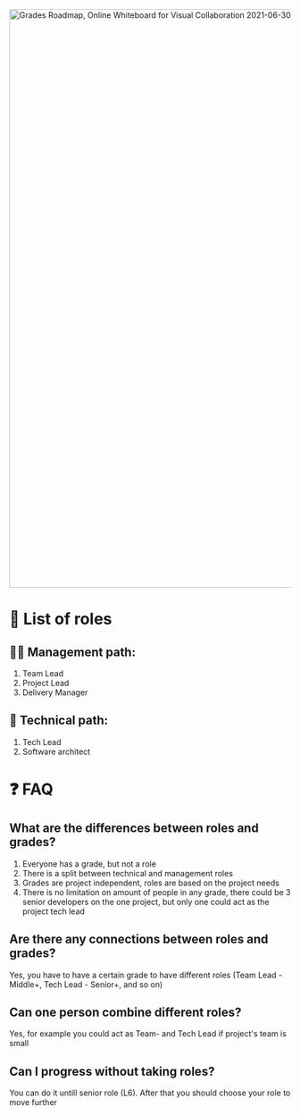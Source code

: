 <img width="1036" alt="Grades Roadmap, Online Whiteboard for Visual Collaboration 2021-06-30 12-25-01" src="https://user-images.githubusercontent.com/47868427/123936841-3f993f00-d99e-11eb-8101-132b49cf86d2.png">

# 📝 List of roles
## 🧑‍🦲 Management path:
1. Team Lead
2. Project Lead
3. Delivery Manager

## 🧔 Technical path:
1. Tech Lead
2. Software architect

# ❓ FAQ

## **What are the differences between roles and grades?**

1. Everyone has a grade, but not a role
2. There is a split between technical and management roles
3. Grades are project independent, roles are based on the project needs
4. There is no limitation on amount of people in any grade, there could be 3 senior developers on the one project, but only one could act as the project tech lead

## **Are there any connections between roles and grades?**
Yes, you have to have a certain grade to have different roles (Team Lead - Middle+, Tech Lead - Senior+, and so on)

## **Can one person combine different roles?**
Yes, for example you could act as Team- and Tech Lead if project's team is small

## **Can I progress without taking roles?**
You can do it untill senior role (L6). After that you should choose your role to move further
